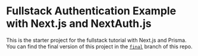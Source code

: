 # Fullstack Authentication Example with Next.js and NextAuth.js

This is the starter project for the fullstack tutorial with Next.js and Prisma.
You can find the final version of this project in the
[`final`](https://github.com/prisma/blogr-nextjs-prisma/tree/final) branch of
this repo.
